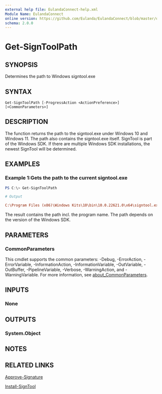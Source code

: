 ```yaml
---
external help file: EulandaConnect-help.xml
Module Name: EulandaConnect
online version: https://github.com/Eulanda/EulandaConnect/blob/master/docs/Get-SignToolPath.md
schema: 2.0.0
---
```


# Get-SignToolPath

## SYNOPSIS
Determines the path to Windows signtool.exe

## SYNTAX

```
Get-SignToolPath [-ProgressAction <ActionPreference>] [<CommonParameters>]
```

## DESCRIPTION
The function returns the path to the signtool.exe under Windows 10 and Windows 11. The path also contains the signtool.exe itself. SignTool is part of the Windows SDK. If there are multiple Windows SDK installations, the newest SignTool will be determined.

## EXAMPLES

### Example 1:Gets the path to the current signtool.exe
```powershell
PS C:\> Get-SignToolPath
```

```ini
# Output 

C:\Program Files (x86)\Windows Kits\10\bin\10.0.22621.0\x64\signtool.exe
```

The result contains the path incl. the program name. The path depends on the version of the Windows SDK.

## PARAMETERS


### CommonParameters
This cmdlet supports the common parameters: -Debug, -ErrorAction, -ErrorVariable, -InformationAction, -InformationVariable, -OutVariable, -OutBuffer, -PipelineVariable, -Verbose, -WarningAction, and -WarningVariable. For more information, see [about_CommonParameters](http://go.microsoft.com/fwlink/?LinkID=113216).

## INPUTS

### None

## OUTPUTS

### System.Object
## NOTES

## RELATED LINKS

[Approve-Signature](../functions/Approve-Signature.md)

[Install-SignTool](../functions/Install-SignTool.md)






